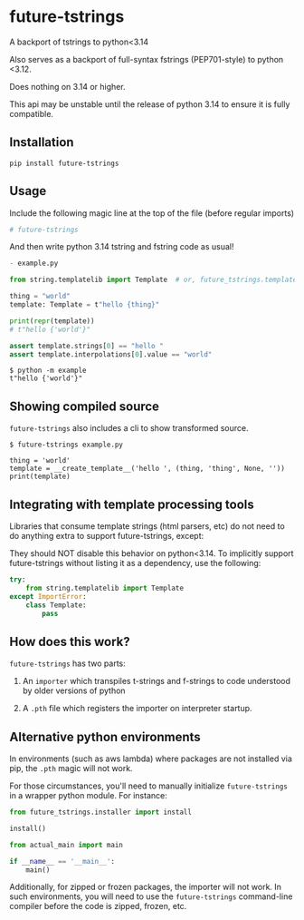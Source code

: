 
future-tstrings
===============

A backport of tstrings to python<3.14

Also serves as a backport of full-syntax fstrings (PEP701-style) to python <3.12.

Does nothing on 3.14 or higher.

This api may be unstable until the release of python 3.14 to ensure it is fully compatible.


## Installation

`pip install future-tstrings`


## Usage

Include the following magic line at the top of the file (before regular imports)

```python
# future-tstrings
```

And then write python 3.14 tstring and fstring code as usual!


```python
- example.py

from string.templatelib import Template  # or, future_tstrings.templatelib

thing = "world"
template: Template = t"hello {thing}"

print(repr(template))
# t"hello {'world'}"

assert template.strings[0] == "hello "
assert template.interpolations[0].value == "world"

```

```console
$ python -m example
t"hello {'world'}"
```

## Showing compiled source

`future-tstrings` also includes a cli to show transformed source.

```console
$ future-tstrings example.py

thing = 'world'
template = __create_template__('hello ', (thing, 'thing', None, ''))
print(template)
```

## Integrating with template processing tools

Libraries that consume template strings (html parsers, etc) do not need to do anything extra to support future-tstrings, except:

They should NOT disable this behavior on python<3.14. To implicitly support future-tstrings without listing it as a dependency, use the following:

```python
try:
    from string.templatelib import Template
except ImportError:
    class Template:
        pass


```

## How does this work?

`future-tstrings` has two parts:
1. An `importer` which transpiles t-strings and f-strings to code understood by older versions of python

1. A `.pth` file which registers the importer on interpreter startup.

## Alternative python environments

In environments (such as aws lambda) where packages are not installed via pip, the `.pth` magic will not work.

For those circumstances, you'll need to manually initialize `future-tstrings`
in a wrapper python module. For instance:

```python
from future_tstrings.installer import install

install()

from actual_main import main

if __name__ == '__main__':
    main()
```

Additionally, for zipped or frozen packages, the importer will not work. In such environments, you will need to use the ```future-tstrings``` command-line compiler before the code is zipped, frozen, etc.
